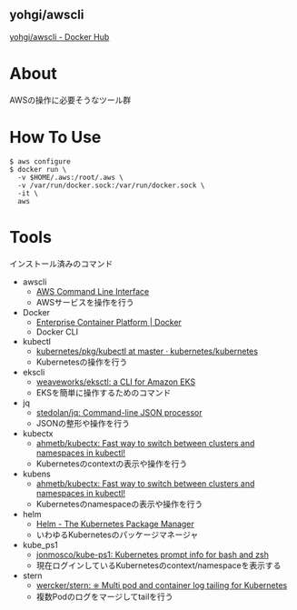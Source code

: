 yohgi/awscli
---

[yohgi/awscli - Docker Hub](https://hub.docker.com/r/yohgi/awscli)

# About
AWSの操作に必要そうなツール群

# How To Use

```
$ aws configure
$ docker run \
  -v $HOME/.aws:/root/.aws \
  -v /var/run/docker.sock:/var/run/docker.sock \
  -it \
  aws
```

# Tools
インストール済みのコマンド

* awscli
    - [AWS Command Line Interface](https://aws.amazon.com/cli/)
    - AWSサービスを操作を行う
* Docker
    - [Enterprise Container Platform | Docker](https://www.docker.com/)
    - Docker CLI
* kubectl
    - [kubernetes/pkg/kubectl at master · kubernetes/kubernetes](https://github.com/kubernetes/kubernetes/tree/master/pkg/kubectl)
    - Kubernetesの操作を行う
* ekscli
    - [weaveworks/eksctl: a CLI for Amazon EKS](https://github.com/weaveworks/eksctl)
    - EKSを簡単に操作するためのコマンド
* jq
    - [stedolan/jq: Command-line JSON processor](https://github.com/stedolan/jq)
    - JSONの整形や操作を行う
* kubectx
    - [ahmetb/kubectx: Fast way to switch between clusters and namespaces in kubectl!](https://github.com/ahmetb/kubectx)
    - Kubernetesのcontextの表示や操作を行う
* kubens
    - [ahmetb/kubectx: Fast way to switch between clusters and namespaces in kubectl!](https://github.com/ahmetb/kubectx)
    - Kubernetesのnamespaceの表示や操作を行う
* helm
    - [Helm - The Kubernetes Package Manager](https://www.helm.sh/)
    - いわゆるKubernetesのパッケージマネージャ
* kube_ps1
    - [jonmosco/kube-ps1: Kubernetes prompt info for bash and zsh](https://github.com/jonmosco/kube-ps1)
    - 現在ログインしているKubernetesのcontext/namespaceを表示する
* stern
    - [wercker/stern: ⎈ Multi pod and container log tailing for Kubernetes](https://github.com/wercker/stern)
    - 複数Podのログをマージしてtailを行う
